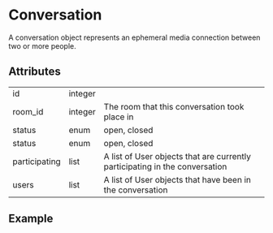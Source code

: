 # Conversation
A conversation object represents an ephemeral media connection between two or more people.

## Attributes
<table>
    <tr>
        <td>id</td>
        <td>integer</td>
        <td></td>
    </tr>
    <tr>
        <td>room_id</td>
        <td>integer</td>
        <td>The room that this conversation took place in</td>
    </tr>
    <tr>
        <td>status</td>
        <td>enum</td>
        <td>open, closed</td>
    </tr>
    <tr>
        <td>status</td>
        <td>enum</td>
        <td>open, closed</td>
    </tr>
    <tr>
        <td>participating</td>
        <td>list</td>
        <td>A list of User objects that are currently participating in the conversation</td>
    </tr>
    <tr>
        <td>users</td>
        <td>list</td>
        <td>A list of User objects that have been in the conversation</td>
    </tr>
</table>

## Example
